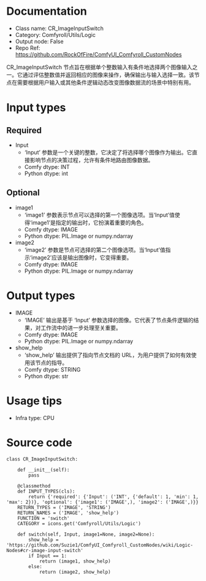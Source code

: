 # Documentation
- Class name: CR_ImageInputSwitch
- Category: Comfyroll/Utils/Logic
- Output node: False
- Repo Ref: https://github.com/RockOfFire/ComfyUI_Comfyroll_CustomNodes

CR_ImageInputSwitch 节点旨在根据单个整数输入有条件地选择两个图像输入之一。它通过评估整数值并返回相应的图像来操作，确保输出与输入选择一致。该节点在需要根据用户输入或其他条件逻辑动态改变图像数据流的场景中特别有用。

# Input types
## Required
- Input
    - ‘Input’ 参数是一个关键的整数，它决定了将选择哪个图像作为输出。它直接影响节点的决策过程，允许有条件地路由图像数据。
    - Comfy dtype: INT
    - Python dtype: int
## Optional
- image1
    - ‘image1’ 参数表示节点可以选择的第一个图像选项。当‘Input’值使得‘image1’是指定的输出时，它扮演着重要的角色。
    - Comfy dtype: IMAGE
    - Python dtype: PIL.Image or numpy.ndarray
- image2
    - ‘image2’ 参数是节点可选择的第二个图像选项。当‘Input’值指示‘image2’应该是输出图像时，它变得重要。
    - Comfy dtype: IMAGE
    - Python dtype: PIL.Image or numpy.ndarray

# Output types
- IMAGE
    - ‘IMAGE’ 输出是基于 ‘Input’ 参数选择的图像。它代表了节点条件逻辑的结果，对工作流中的进一步处理至关重要。
    - Comfy dtype: IMAGE
    - Python dtype: PIL.Image or numpy.ndarray
- show_help
    - ‘show_help’ 输出提供了指向节点文档的 URL，为用户提供了如何有效使用该节点的指导。
    - Comfy dtype: STRING
    - Python dtype: str

# Usage tips
- Infra type: CPU

# Source code
```
class CR_ImageInputSwitch:

    def __init__(self):
        pass

    @classmethod
    def INPUT_TYPES(cls):
        return {'required': {'Input': ('INT', {'default': 1, 'min': 1, 'max': 2})}, 'optional': {'image1': ('IMAGE',), 'image2': ('IMAGE',)}}
    RETURN_TYPES = ('IMAGE', 'STRING')
    RETURN_NAMES = ('IMAGE', 'show_help')
    FUNCTION = 'switch'
    CATEGORY = icons.get('Comfyroll/Utils/Logic')

    def switch(self, Input, image1=None, image2=None):
        show_help = 'https://github.com/Suzie1/ComfyUI_Comfyroll_CustomNodes/wiki/Logic-Nodes#cr-image-input-switch'
        if Input == 1:
            return (image1, show_help)
        else:
            return (image2, show_help)
```